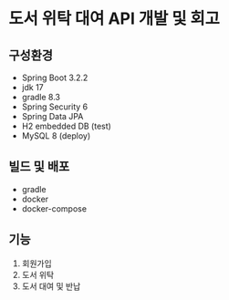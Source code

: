 # 도서 위탁 대여 API 개발 및 회고

## 구성환경
- Spring Boot 3.2.2 
- jdk 17
- gradle 8.3
- Spring Security 6 
- Spring Data JPA
- H2 embedded DB (test)
- MySQL 8 (deploy)

## 빌드 및 배포
- gradle
- docker
- docker-compose

## 기능
1. 회원가입
2. 도서 위탁
3. 도서 대여 및 반납

